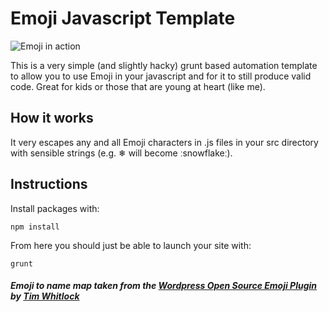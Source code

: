 # Emoji Javascript Template

![Emoji in action](http://i.imgur.com/6n0NgK0.png)


This is a very simple (and slightly hacky) grunt based automation template to allow you to use Emoji in your javascript and for it to still produce valid code. Great for kids or those that are young at heart (like me).

## How it works

It very escapes any and all Emoji characters in .js files in your src directory with sensible strings (e.g. ❄ will become ːsnowflakeː).

## Instructions

Install packages with:

    npm install

From here you should just be able to launch your site with:

    grunt

##### Emoji to name map taken from the [Wordpress Open Source Emoji Plugin](http://wordpress.org/plugins/open-source-emoji/) by [Tim Whitlock](http://timwhitlock.info/)
